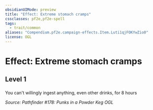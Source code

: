 ```yaml
---
obsidianUIMode: preview
title: "Effect: Extreme stomach cramps"
cssclasses: pf2e,pf2e-spell
tags:
  - trait/common
aliases: "Compendium.pf2e.campaign-effects.Item.Luti1qjFOKYwZio0"
license: OGL
---
```

# Effect: Extreme stomach cramps
## Level 1
### 






You can't willingly ingest anything, even other drinks, for 8 hours

*Source: Pathfinder #178: Punks in a Powder Keg*
*OGL*
